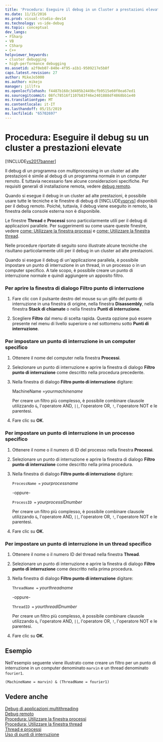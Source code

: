 ```yaml
---
title: 'Procedura: Eseguire il debug in un Cluster a prestazioni elevate | Microsoft Docs'
ms.date: 11/15/2016
ms.prod: visual-studio-dev14
ms.technology: vs-ide-debug
ms.topic: conceptual
dev_langs:
- FSharp
- VB
- CSharp
- C++
helpviewer_keywords:
- cluster debugging
- high-performance debugging
ms.assetid: a2f0eb07-840e-4f95-a1b1-9509217e5b8f
caps.latest.revision: 27
author: MikeJo5000
ms.author: mikejo
manager: jillfra
ms.openlocfilehash: f4487b168c3d405b2449bcfb9515e60f0ea67ed1
ms.sourcegitcommit: 08fc78516f1107b83f46e2401888df4868bb1e40
ms.translationtype: MT
ms.contentlocale: it-IT
ms.lasthandoff: 05/15/2019
ms.locfileid: "65702697"
---
```

# <a name="how-to-debug-on-a-high-performance-cluster"></a>Procedura: Eseguire il debug su un cluster a prestazioni elevate
[!INCLUDE[vs2017banner](../includes/vs2017banner.md)]

Il debug di un programma con multiprocessing in un cluster ad alte prestazioni è simile al debug di un programma normale in un computer remoto. È tuttavia necessario fare alcune considerazioni specifiche. Per requisiti generali di installazione remota, vedere [debug remoto](../debugger/remote-debugging.md).  
  
 Quando si esegue il debug in un cluster ad alte prestazioni, è possibile usare tutte le tecniche e le finestre di debug di [!INCLUDE[vsprvs](../includes/vsprvs-md.md)] disponibili per il debug remoto. Poiché, tuttavia, il debug viene eseguito in remoto, la finestra della console esterna non è disponibile.  
  
 Le finestre **Thread** e **Processi** sono particolarmente utili per il debug di applicazioni parallele. Per suggerimenti su come usare queste finestre, vedere [come: Utilizzare la finestra processi](https://msdn.microsoft.com/0207ce2f-8ceb-4fe7-b2b5-4dd35b035ed7) e [come: Utilizzare la finestra thread](../debugger/how-to-use-the-threads-window.md).  
  
 Nelle procedure riportate di seguito sono illustrate alcune tecniche che risultano particolarmente utili per il debug in un cluster ad alte prestazioni.  
  
 Quando si esegue il debug di un'applicazione parallela, è possibile impostare un punto di interruzione in un thread, in un processo o in un computer specifico. A tale scopo, è possibile creare un punto di interruzione normale e quindi aggiungere un apposito filtro.  
  
### <a name="to-open-the-breakpoint-filter-dialog-box"></a>Per aprire la finestra di dialogo Filtro punto di interruzione  
  
1. Fare clic con il pulsante destro del mouse su un glifo del punto di interruzione in una finestra di origine, nella finestra **Disassembly**, nella finestra **Stack di chiamate** o nella finestra **Punti di interruzione**.  
  
2. Scegliere **Filtro** dal menu di scelta rapida. Questa opzione può essere presente nel menu di livello superiore o nel sottomenu sotto **Punti di interruzione**.  
  
### <a name="to-set-a-breakpoint-on-a-specific-computer"></a>Per impostare un punto di interruzione in un computer specifico  
  
1. Ottenere il nome del computer nella finestra **Processi**.  
  
2. Selezionare un punto di interruzione e aprire la finestra di dialogo **Filtro punto di interruzione** come descritto nella procedura precedente.  
  
3. Nella finestra di dialogo **Filtro punto di interruzione** digitare:  
  
     MachineName =*yourmachinename*  
  
     Per creare un filtro più complesso, è possibile combinare clausole utilizzando `&`, l'operatore AND, `||`, l'operatore OR, `!`, l'operatore NOT e le parentesi.  
  
4. Fare clic su **OK**.  
  
### <a name="to-set-a-breakpoint-on-a-specific-process"></a>Per impostare un punto di interruzione in un processo specifico  
  
1. Ottenere il nome o il numero di ID del processo nella finestra **Processi**.  
  
2. Selezionare un punto di interruzione e aprire la finestra di dialogo **Filtro punto di interruzione** come descritto nella prima procedura.  
  
3. Nella finestra di dialogo **Filtro punto di interruzione** digitare:  
  
     `ProcessName =` *yourprocessname*  
  
     -oppure-  
  
     `ProcessID =` *yourprocessIDnumber*  
  
     Per creare un filtro più complesso, è possibile combinare clausole utilizzando `&`, l'operatore AND, `||`, l'operatore OR, `!`, l'operatore NOT e le parentesi.  
  
4. Fare clic su **OK**.  
  
### <a name="to-set-a-breakpoint-on-a-specific-thread"></a>Per impostare un punto di interruzione in un thread specifico  
  
1. Ottenere il nome o il numero ID del thread nella finestra **Thread**.  
  
2. Selezionare un punto di interruzione e aprire la finestra di dialogo **Filtro punto di interruzione** come descritto nella prima procedura.  
  
3. Nella finestra di dialogo **Filtro punto di interruzione** digitare:  
  
     `ThreadName =` *yourthreadname*  
  
     -oppure-  
  
     `ThreadID =` *yourthreadIDnumber*  
  
     Per creare un filtro più complesso, è possibile combinare clausole utilizzando `&`, l'operatore AND, `||`, l'operatore OR, `!`, l'operatore NOT e le parentesi.  
  
4. Fare clic su **OK**.  
  
## <a name="example"></a>Esempio  
 Nell'esempio seguente viene illustrato come creare un filtro per un punto di interruzione in un computer denominato `marvin` e un thread denominato `fourier1`.  
  
```  
(MachineName = marvin) & (ThreadName = fourier1)  
```  
  
## <a name="see-also"></a>Vedere anche  
 [Debug di applicazioni multithreading](../debugger/debug-multithreaded-applications-in-visual-studio.md)   
 [Debug remoto](../debugger/remote-debugging.md)   
 [Procedura: Utilizzare la finestra processi](https://msdn.microsoft.com/0207ce2f-8ceb-4fe7-b2b5-4dd35b035ed7)   
 [Procedura: Utilizzare la finestra thread](../debugger/how-to-use-the-threads-window.md)   
 [Thread e processi](https://msdn.microsoft.com/73d87480-9af3-4d1b-baf5-397d5d876ae6)   
 [Uso di punti di interruzione](../debugger/using-breakpoints.md)
